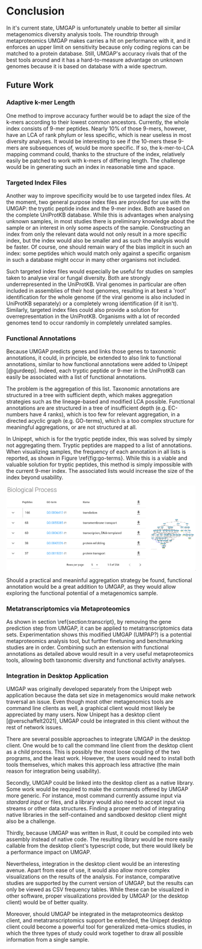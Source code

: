# Conclusion

In it's current state, UMGAP is unfortunately unable to better all
similar metagenomics diversity analysis tools. The roundtrip through
metaproteomics UMGAP makes carries a hit on performance with it, and it
enforces an upper limit on sensitivity because only coding regions can
be matched to a protein database. Still, UMGAP's accuracy rivals that of
the best tools around and it has a hard-to-measure advantage on unknown
genomes because it is based on database with a wide spectrum.

## Future Work

### Adaptive k-mer Length

One method to improve accuracy further would be to adapt the size of
the k-mers according to their lowest common ancestors. Currently, the
whole index consists of 9-mer peptides. Nearly 10% of those 9-mers,
however, have an LCA of rank phylum or less specific, which is near
useless in most diversity analyses. It would be interesting to see if
the 10-mers these 9-mers are subsequences of, would be more specific. If
so, the k-mer-to-LCA mapping command could, thanks to the structure of
the index, relatively easily be patched to work with k-mers of differing
length. The challenge would be in generating such an index in reasonable
time and space.

### Targeted Index Files

Another way to improve specificity would be to use targeted index files.
At the moment, two general purpose index files are provided for use
with the UMGAP: the tryptic peptide index and the 9-mer index. Both
are based on the complete UniProtKB database. While this is advantages
when analysing unknown samples, in most studies there is preliminary
knowledge about the sample or an interest in only some aspects of the
sample. Constructing an index from only the relevant data would not only
result in a more specific index, but the index would also be smaller and
as such the analysis would be faster. Of course, one should remain wary
of the bias implicit in such an index: some peptides which would match
only against a specific organism in such a database might occur in many
other organisms not included.

Such targeted index files would especially be useful for studies on
samples taken to analyse viral or fungal diversity. Both are strongly
underrepresented in the UniProtKB. Viral genomes in particular are often
included in assemblies of their host genomes, resulting in at best a
'root' identification for the whole genome (if the viral genome is also
included in UniProtKB separately) or a completely wrong identification
(if it isn't). Similarly, targeted index files could also provide a
solution for overrepresentation in the UniProtKB. Organisms with a lot
of recorded genomes tend to occur randomly in completely unrelated
samples.

### Functional Annotations

Because UMGAP predicts genes and links those genes to taxonomic
annotations, it could, in principle, be extended to also link to
functional annotations, similar to how functional annotations were
added to Unipept [@gurdeep]. Indeed, each tryptic peptide or 9-mer
in the UniProtKB can easily be associated with a list of functional
annotations.

The problem is the aggregation of this list. Taxonomic annotations are
structured in a tree with sufficient depth, which makes aggregation
strategies such as the lineage-based and modified LCA possible.
Functional annotations are are structured in a tree of insufficient
depth (e.g. EC-numbers have 4 ranks), which is too few for relevant
aggregation, in a directed acyclic graph (e.g. GO-terms), which is a too
complex structure for meaningful aggregations, or are not structured at
all.

In Unipept, which is for the tryptic peptide index, this was solved by
simply not aggregating them. Tryptic peptides are mapped to a list of
annotations. When visualizing samples, the frequency of each annotation
in all lists is reported, as shown in Figure \ref{fig:go-terms}. While
this is a viable and valuable solution for tryptic peptides, this method
is simply impossible with the current 9-mer index. The associated lists
would increase the size of the index beyond usability.

![GO terms related to biological processes found in the marine example data set in Unipept. On the left, a list is shown with the related terms ordered by the numbered of peptides annotated with them. On the right, the relation between the 5 most occuring terms can be zoomed in on. This graph is provided by QuickGO [@quickgo].\label{fig:go-terms}](./go-terms.png)

Should a practical and meaninful aggregation strategy be found,
functional annotation would be a great addition to UMGAP, as they would
allow exploring the functional potential of a metagenomics sample.

### Metatranscriptomics via Metaproteomics

As shown in section \ref{section:transcript}, by removing the gene
prediction step from UMGAP, it can be applied to metatranscriptomics
data sets. Experimentation shows this modified UMGAP (UMPAP?) is a
potential metaproteomics analysis tool, but further finetuning and
benchmarking studies are in order. Combining such an extension with
functional annotations as detailed above would result in a very useful
metaproteomics tools, allowing both taxonomic diversity and functional
activity analyses.

### Integration in Desktop Application

UMGAP was originally developed separately from the Unipept web
application because the data set size in metagenomics would make
network traversal an issue. Even though most other metagenomics tools
are command line clients as well, a graphical client would most
likely be appreciated by many users. Now Unipept has a desktop client
[@verschaffelt2021], UMGAP could be integrated in this client without
the rest of network issues.

There are several possible approaches to integrate UMGAP in the desktop
client. One would be to call the command line client from the desktop
client as a child process. This is possibly the most loose coupling of
the two programs, and the least work. However, the users would need to
install both tools themselves, which makes this approach less attractive
(the main reason for integration being usability).

Secondly, UMGAP could be linked into the desktop client as a native
library. Some work would be required to make the commands offered by
UMGAP more generic. For instance, most command currently assume input
via *standard input* or files, and a library would also need to accept
input via streams or other data structures. Finding a proper method of
integrating native libraries in the self-contained and sandboxed desktop
client might also be a challenge.

Thirdly, because UMGAP was written in Rust, it could be compiled into
web assembly instead of native code. The resulting library would be more
easily callable from the desktop client's typescript code, but there
would likely be a performance impact on UMGAP.

Nevertheless, integration in the desktop client would be an interesting
avenue. Apart from ease of use, it would also allow more complex
visualizations on the results of the analysis. For instance, comparative
studies are supported by the current version of UMGAP, but the results
can only be viewed as CSV frequency tables. While these can be
visualized in other software, proper visualizations provided by UMGAP
(or the desktop client) would be of better quality.

Moreover, should UMGAP be integrated in the metaproteomics desktop
client, and metatranscriptomics support be extended, the Unipept desktop
client could become a powerful tool for generalized meta-omics studies,
in which the three types of study could work together to draw all
possible information from a single sample.
